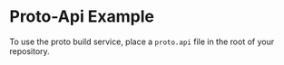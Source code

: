 # Proto-Api Example 

To use the proto build service, place a `proto.api` file in the root of your repository.
